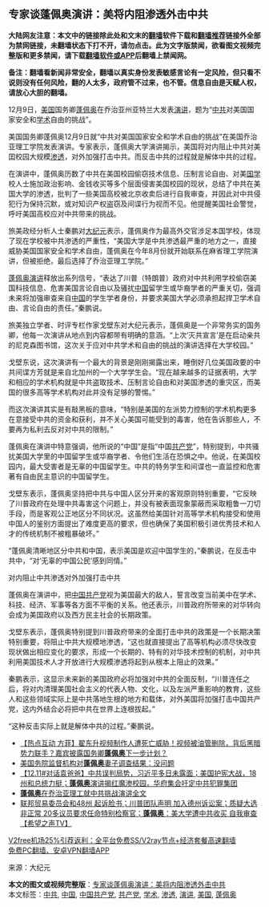  <h2>专家谈蓬佩奥演讲：美将内阻渗透外击中共</h2> <p class="notice"><b>大陆网友注意：本文中的链接除此处和文末的<a href="https://github.com/bannedbook/fanqiang" >翻墙</a>软件下载和<a href="https://github.com/killgcd/justmysocks/blob/master/README.md">翻墙推荐</a>链接外全部为禁网链接，未翻墙状态下打不开，请勿点击。此为文字版禁闻，欲看图文视频完整版和更多禁闻，请下载<a href="https://github.com/bannedbook/fanqiang">翻墙软件或APP</a>后翻墙上禁闻网。</p><p>备注：翻墙看新闻非常安全，翻墙以真实身份发表敏感言论有一定风险，但只看不说则没有任何风险，翻的人太多，政府管不过来，也不管。信息自由是天赋人权，请放心大胆的翻墙。</b></p>  <div class="entry"> <p id="conimg">12月9日，<a href="https://www.bannedbook.org/bnews/tag/%e7%be%8e%e5%9b%bd/" class="st_tag internal_tag" rel="tag" title="标签 美国 下的日志">美国</a>国务卿<a href="https://www.bannedbook.org/bnews/tag/%E8%93%AC%E4%BD%A9%E5%A5%A5/" class="st_tag internal_tag" rel="tag" title="标签 蓬佩奥 下的日志">蓬佩奥</a>在乔治亚州亚特兰大发表<a href="https://www.bannedbook.org/bnews/tag/%E6%BC%94%E8%AE%B2/" class="st_tag internal_tag" rel="tag" title="标签 演讲 下的日志">演讲</a>，题为“<a href="https://www.bannedbook.org/bnews/tag/%e4%b8%ad%e5%85%b1/" class="st_tag internal_tag" rel="tag" title="标签 中共 下的日志">中共</a>对美国国家安全和<a href="https://www.bannedbook.org/bnews/tag/%E5%AD%A6%E6%9C%AF/" class="st_tag internal_tag" rel="tag" title="标签 学术 下的日志">学术</a>自由的挑战”。</p> <p>美国国务卿蓬佩奥12月9日就“中共对美国国家安全和学术自由的挑战”在美国乔治亚理工学院发表演讲。专家表示，蓬佩奥大学演讲揭示，美国将对内阻止中共对美囯校园大规模<a href="https://www.bannedbook.org/bnews/tag/%E6%B8%97%E9%80%8F/" class="st_tag internal_tag" rel="tag" title="标签 渗透 下的日志">渗透</a>，对外加强打击中共。而反击中共的过程就是解体中共的过程。</p> <p>在演讲中，蓬佩奥历数了中共在美国校园偷窃技术信息、压制言论自由、对美<span class='wp_keywordlink'><a href="https://www.bannedbook.org/forum24/" title="国学传统文化禁书" target="_blank">国学</a></span>校人士施加政治影响、金钱收买等多个层面侵害美国校园的现状，总结了中共在美国大学的渗透，批判了一些美国高校被北京收卖后进行自我审查，并因此对中共侵犯行为保持沉默，或对知识产权盗窃及间谍行为视而不见。他提醒美国社会警觉，呼吁美国高校应对中共带来的挑战。</p> <p>旅美政经分析人士秦鹏对<span class='wp_keywordlink_affiliate'><a href="http://www.epochtimes.com/" title="大纪元" target="_blank">大纪元</a></span>表示，蓬佩奥作为最高外交官涉足本国学校，体现了现在学校被中共渗透的严重性，“美国大学是中共渗透最严重的地方之一，直接威胁美国国家安全和学术自由，蓬佩奥在今年8月份就开始联系在麻省理工学院演讲，但被拒绝，最后选择了乔治亚理工学院。”</p>  <p><span class='wp_keywordlink'><a href="https://www.bannedbook.org/bnews/renquan/20200724/1365616.html" title="共产中国与自由世界的未来：蓬佩奥新铁幕演说【中文全文、视频中字】" target="_blank">蓬佩奥演讲</a></span>释放出系列信号，“表达了川普（特朗普）政府对中共利用学校偷窃美国科技信息、危害美国言论自由以及骚扰<span class='wp_keywordlink_affiliate'><a href="https://www.bannedbook.org/" title="中国" target="_blank">中国</a></span>留学生或华裔学者的严重关切，强调未来将加强审查来自<a href="https://www.bannedbook.org/bnews/tag/%E4%B8%AD%E5%9B%BD/" class="st_tag internal_tag" rel="tag" title="标签 中国 下的日志">中国</a>的学生学者身份，并要求美国大学必须承担起捍卫学术自由、言论自由的责任。”秦鹏说。</p> <p>旅美独立学者、时评专栏作家戈壁东对大纪元表示，蓬佩奥是一个非常务实的国务卿，他每一次演讲从地点到内容都带有明确的意涵。“上次‘灭共宣言’是在启动亲共的尼克森图书馆，这次关于应对中共学术和自由的挑战的演讲选择在大学校园。”</p> <p>戈壁东说，这次演讲有一个最大的背景是刚刚揭露出来，睡倒好几位美国政要的中共间谍方芳就是来自北加州的一个大学学生会。“现在越来越多的证据表明，大学和相应的学术机构就是中共盗取技术、压制言论自由和对美国渗透的重灾区，而美国的很多高等学术机构对此并没有足够的警惕。”</p> <p>而这次演讲其实是有敲黑板的意味，“特别是美国的左派势力控制的学术机构更多在意接受中共的资金和获利，并不关心美国可能受到的毒害，他在告诉那些人，不要再为私利去反对对中共的限制。”</p>  <p>蓬佩奥在演讲中特意强调，他所说的“中国”是指“中国<a href="https://www.bannedbook.org/bnews/tag/%e5%85%b1%e4%ba%a7%e5%85%9a/" class="st_tag internal_tag" rel="tag" title="标签 共产党 下的日志">共产党</a>”，特别提到，中共骚扰美国大学里的中国留学生或华裔学者、令他们生活在恐惧之中。他说，在美国校园内，最大受害者是无辜的中国留学生。中共的特务学生和间谍也一直监控和危害著有自由民主意识的中国留学生。</p> <p>戈壁东表示，蓬佩奥坚持把中共与中国人区分开来的客观原则特别重要，“它反映了川普政府在处理中共毒害这个问题上，并没有被表面现象蒙蔽而采取粗鲁一刀切手段，而是客观公正地区分不同状况。这虽然给美国针对高等学术机构接受和使用中国人的鉴别方面提出了难度更高的要求，但也确保了美国积极引进优秀技术和人才的传统机制不被粗暴破坏。”</p> <p>“蓬佩奥清晰地区分中共和中国，表示美国是欢迎中国学生的，”秦鹏说，在反击中共中，“对‘无辜的中国公民’感到同情。”</p> <p>对内阻止中共渗透对外加强打击中共</p>  <p>蓬佩奥在演讲中，把<a href="https://www.bannedbook.org/bnews/tag/%e4%b8%ad%e5%9b%bd%e5%85%b1%e4%ba%a7%e5%85%9a/" class="st_tag internal_tag" rel="tag" title="标签 中国共产党 下的日志">中国共产党</a>视为美国最大的敌人，誓言改变当前美中在学术、科技、经济、军事等各方面不平衡的关系。他还表示，川普政府所带来的对华转向会成为美国政府以及西方民主社会的长期政策。</p> <p>戈壁东表示，蓬佩奥特别提到川普政府带来的全面打击中共的政策是一个长期决策特别重要，将阻止中共大规模地渗透，“这也就直接提出了高等机构必须尽快改变现状做出相应变化的要求，形成一个长期的、特有的对华技术控制的机制，对中共利用美国技术人才开放进行大规模渗透将起到从根本上阻止的效果。”</p> <p>秦鹏表示，这显示未来新的美国政府必将加强对中共的全面反制，“川普连任之后，将对内清理美国社会主义的代表人物、文化，以及左派严重影响的教育，这些人和这些领域实际上是中共落地生根的地方和载体，对外美国将加强打击中国共产党，这内外结合必将把中共在世界上连根拔起。”</p> <p>“这种反击实际上就是解体中共的过程。”秦鹏说。</p>  <ul class='op-related-articles' title='相关阅读'> <li><a href='https://www.bannedbook.org/bnews/bannedvideo/20201211/1445806.html' target='_blank'>【热点互动 方菲】翟东升视频制作人遭死亡威胁！视频被油管删除，背后黑暗势力联手？嘉宾披露国务卿<b>蓬佩奥</b>下一步计划？</a></li> <li><a href='https://www.bannedbook.org/bnews/baitai/20201211/1445798.html' target='_blank'>美国务院监督机构对<b>蓬佩奥</b>妻子调查结果：没问题</a></li> <li><a href='https://www.bannedbook.org/bnews/bannedvideo/20201211/1445712.html' target='_blank'>【12.11#对话袁爸爸】中共误判局势，习近平多日未露面；美国护宪大战，18州和总统力挺；<b>蓬佩奥</b>演讲揭红魔渗校园，华府集会吁定中共犯罪集团</a></li> <li><a href='https://www.bannedbook.org/bnews/ssgc/20201211/1445580.html' target='_blank'><b>蓬佩奥</b>在乔治亚理工就中共挑战演讲全文</a></li> <li><a href='https://www.bannedbook.org/bnews/cbnews/20201210/1445393.html' target='_blank'>联邦贸易委员会和48州 起诉脸书；川普团队声明 加入德州诉讼案；质疑大选非正常 20多议员要求任命特别检察官；<b>蓬佩奥</b>：美大学遭中共收买 自我审查【希望之声TV】</a></li> </ul> <p class="texttj"> <a href="https://www.bannedbook.org/forum23/topic22702.html" target="_blank">V2free机场25%引荐返利：全平台免费SS/V2ray节点+经济套餐高速翻墙</a><br/> <a href="https://github.com/bannedbook/fanqiang/wiki/%E7%A6%81%E9%97%BB%E7%BD%91%E5%AE%89%E5%8D%93%E7%BF%BB%E5%A2%99%E6%96%B0%E9%97%BBAPP" target="_blank">免费PC翻墙、安卓VPN翻墙APP</a></p><p> 来源：大纪元 </p><a name='sharetosocial'></a>       <div><b>本文的图文或视频完整版</b>：<a href='https://www.bannedbook.org/bnews/cbnews/20201211/1445816.html'>专家谈蓬佩奥演讲：美将内阻渗透外击中共</a></div>  </div><!--END ENTRY--> <div class="postfooter"> <div>本文标签：<a href="https://www.bannedbook.org/bnews/tag/%e4%b8%ad%e5%85%b1/" rel="tag">中共</a>, <a href="https://www.bannedbook.org/bnews/tag/%E4%B8%AD%E5%9B%BD/" rel="tag">中国</a>, <a href="https://www.bannedbook.org/bnews/tag/%e4%b8%ad%e5%9b%bd%e5%85%b1%e4%ba%a7%e5%85%9a/" rel="tag">中国共产党</a>, <a href="https://www.bannedbook.org/bnews/tag/%e5%85%b1%e4%ba%a7%e5%85%9a/" rel="tag">共产党</a>, <a href="https://www.bannedbook.org/bnews/tag/%E5%AD%A6%E6%9C%AF/" rel="tag">学术</a>, <a href="https://www.bannedbook.org/bnews/tag/%E6%B8%97%E9%80%8F/" rel="tag">渗透</a>, <a href="https://www.bannedbook.org/bnews/tag/%E6%BC%94%E8%AE%B2/" rel="tag">演讲</a>, <a href="https://www.bannedbook.org/bnews/tag/%e7%be%8e%e5%9b%bd/" rel="tag">美国</a>, <a href="https://www.bannedbook.org/bnews/tag/%E8%93%AC%E4%BD%A9%E5%A5%A5/" rel="tag">蓬佩奥</a></div>  </div><!--END POSTFOOTER--> 